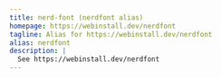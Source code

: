 ```yaml
---
title: nerd-font (nerdfont alias)
homepage: https://webinstall.dev/nerdfont
tagline: Alias for https://webinstall.dev/nerdfont
alias: nerdfont
description: |
  See https://webinstall.dev/nerdfont
---
```

